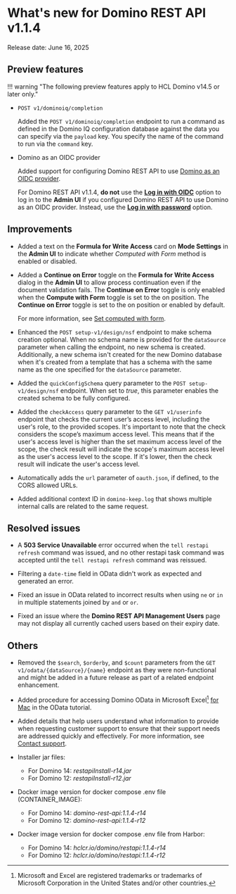 # What's new for Domino REST API v1.1.4

Release date: June 16, 2025

<!--## New features-->
## Preview features

!!! warning "The following preview features apply to HCL Domino v14.5 or later only." 

- `POST v1/dominoiq/completion`

    Added the `POST v1/dominoiq/completion` endpoint to run a command as defined in the Domino IQ configuration database against the data you can specify via the `payload` key. You specify the name of the command to run via the `command` key.

- Domino as an OIDC provider

    Added support for configuring Domino REST API to use [Domino as an OIDC provider](../references/security/authentication.md#domino-as-an-oidc-provider).

    For Domino REST API v1.1.4, **do not** use the **[Log in with OIDC](../references/usingwebui/index.md#log-in-with-oidc)** option to log in to the **Admin UI** if you configured Domino REST API to use Domino as an OIDC provider. Instead, use the **[Log in with password](../references/usingwebui/index.md#log-in-with-password)** option.

## Improvements

- Added a text on the **Formula for Write Access** card on **Mode Settings** in the **Admin UI** to indicate whether *Computed with Form* method is enabled or disabled.
- Added a **Continue on Error** toggle on the **Formula for Write Access** dialog in the **Admin UI** to allow process continuation even if the document validation fails. The **Continue on Error** toggle is only enabled when the **Compute with Form** toggle is set to the on position. The **Continue on Error** toggle is set to the on position or enabled by default.

    For more information, see [Set computed with form](../howto/production/computeform.md).

- Enhanced the `POST setup-v1/design/nsf` endpoint to make schema creation optional. When no schema name is provided for the `dataSource` parameter when calling the endpoint, no new schema is created. Additionally, a new schema isn't created for the new Domino database when it's created from a template that has a schema with the same name as the one specified for the `dataSource` parameter.

- Added the `quickConfigSchema` query parameter to the `POST setup-v1/design/nsf` endpoint. When set to *true*, this parameter enables the created schema to be fully configured.

- Added the `checkAccess` query parameter to the `GET v1/userinfo` endpoint that checks the current user’s access level, including the user's role, to the provided scopes. It's important to note that the check considers the scope’s maximum access level. This means that if the user's access level is higher than the set maximum access level of the scope, the check result will indicate the scope's maximum access level as the user's access level to the scope. If it's lower, then the check result will indicate the user's access level.

- Automatically adds the `url` parameter of `oauth.json`, if defined, to the CORS allowed URLs.

- Added additional context ID in `domino-keep.log` that shows multiple internal calls are related to the same request.

<!--## Breaking changes-->
## Resolved issues

- A **503 Service Unavailable** error occurred when the `tell restapi refresh` command was issued, and no other restapi task command was accepted until the `tell restapi refresh` command was reissued.

- Filtering a `date-time` field in OData didn't work as expected and generated an error.

- Fixed an issue in OData related to incorrect results when using `ne` or `in` in multiple statements joined by `and` or `or`.

- Fixed an issue where the **Domino REST API Management Users** page may not display all currently cached users based on their expiry date.

## Others

- Removed the `$search`, `$orderby`, and `$count` parameters from the `GET v1/odata/{dataSource}/{name}` endpoint as they were non-functional and might be added in a future release as part of a related endpoint enhancement.
- Added procedure for accessing Domino OData in Microsoft Excel[^1] [for Mac](../tutorial/odata/excel.md#for-mac) in the OData tutorial.
- Added details that help users understand what information to provide when requesting customer support to ensure that their support needs are addressed quickly and effectively. For more information, see [Contact support](../references/support.md).

- Installer jar files:
  
    - For Domino 14: _restapiInstall-r14.jar_
    - For Domino 12: _restapiInstall-r12.jar_

- Docker image version for docker compose .env file (CONTAINER_IMAGE):
  
    - For Domino 14: _domino-rest-api:1.1.4-r14_
    - For Domino 12: _domino-rest-api:1.1.4-r12_

- Docker image version for docker compose .env file from Harbor:
  
    - For Domino 14: _hclcr.io/domino/restapi:1.1.4-r14_
    - For Domino 12: _hclcr.io/domino/restapi:1.1.4-r12_

[^1]: Microsoft and Excel are registered trademarks or trademarks of Microsoft Corporation in the United States and/or other countries.